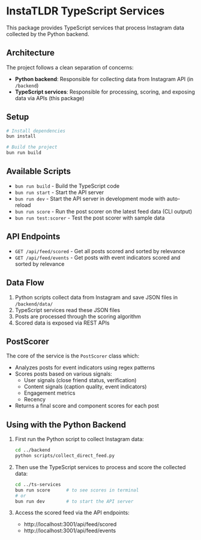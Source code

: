 # InstaTLDR TypeScript Services

This package provides TypeScript services that process Instagram data collected by the Python backend.

## Architecture

The project follows a clean separation of concerns:
- **Python backend**: Responsible for collecting data from Instagram API (in `/backend`)
- **TypeScript services**: Responsible for processing, scoring, and exposing data via APIs (this package)

## Setup

```bash
# Install dependencies
bun install

# Build the project
bun run build
```

## Available Scripts

- `bun run build` - Build the TypeScript code
- `bun run start` - Start the API server
- `bun run dev` - Start the API server in development mode with auto-reload
- `bun run score` - Run the post scorer on the latest feed data (CLI output)
- `bun run test:scorer` - Test the post scorer with sample data

## API Endpoints

- `GET /api/feed/scored` - Get all posts scored and sorted by relevance
- `GET /api/feed/events` - Get posts with event indicators scored and sorted by relevance

## Data Flow

1. Python scripts collect data from Instagram and save JSON files in `/backend/data/`
2. TypeScript services read these JSON files
3. Posts are processed through the scoring algorithm
4. Scored data is exposed via REST APIs

## PostScorer

The core of the service is the `PostScorer` class which:
- Analyzes posts for event indicators using regex patterns
- Scores posts based on various signals:
  - User signals (close friend status, verification)
  - Content signals (caption quality, event indicators)
  - Engagement metrics
  - Recency
- Returns a final score and component scores for each post

## Using with the Python Backend

1. First run the Python script to collect Instagram data:
   ```bash
   cd ../backend
   python scripts/collect_direct_feed.py
   ```

2. Then use the TypeScript services to process and score the collected data:
   ```bash
   cd ../ts-services
   bun run score      # to see scores in terminal
   # or
   bun run dev        # to start the API server
   ```

3. Access the scored feed via the API endpoints:
   - http://localhost:3001/api/feed/scored
   - http://localhost:3001/api/feed/events